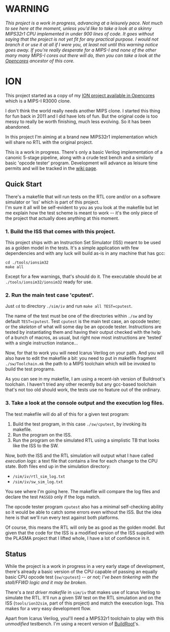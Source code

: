 WARNING
=======

_This project is a work in progress, advancing at a leisurely pace. Not much to see here at the moment, unless you'd like to take a look at a skinny MIPS32r1 CPU implemented in under 900 lines of code. It goes without saying that the project is not yet fit for any practical purpose. I would not branch it or use it at all if I were you, at least not until this warning notice goes away. 
If you're really desperate for a MIPS-I and none of the other many many MIPS-I cores out there will do, then you can take a look at the [Opencores](http://opencores.org/project,ion) ancestor of this core._


ION
===

This project started as a copy of my [ION project available in Opencores](http://opencores.org/project,ion) which is a MIPS-I R3000 clone.

I don't think the world really needs another MIPS clone. I started this thing for fun back in 2011 and I did have lots of fun. But the original code is too messy to really be worth finishing, much less evolving. So it has been abandoned.

In this project I'm aiming at a brand new MIPS32r1 implementation which will share no RTL with the original project.


This is a work in progress. There's only a basic Verilog implementation of a canonic 5-stage pipeline, along with a crude test bench and a similarly basic 'opcode tester' program. Development will advance as leisure time permits and will be tracked in the [wiki page](https://github.com/jaruiz/ION/wiki).


Quick Start
-----------

There's a makefile that will run tests on the RTL core and/or on a software simulator or 'iss' which is part of this project.  
I'm sure it all will be self-evident to you as you look at the makefile but let me explain how the test scheme is meant to work -- it's the only piece of the project that actually does anything at this moment.

### 1. Build the ISS that comes with this project.


This project ships with an Instruction Set Simulator (ISS) meant to be used as a golden model in the tests. It's a simple application with few dependencies and with any luck will build as-is in any machine that has gcc:

```
cd ./tools/ionsim32
make all
```

Except for a few warnings, that's should do it. The executable should be at `./tools/ionsim32/ionsim32` ready for use.

### 2. Run the main test case 'cputest'.

Just `cd` to directory `./sim/iv` and run `make all TEST=cputest`. 

The name of the test must be one of the directories within `./sw` and by default `TEST=cputest`.  Test `cputest` is the main test case, an opcode tester; or the _skeleton_ of what will some day be an opcode tester. Instructions are tested by instantiating them and having their output checked with the help of a bunch of macros, as usual, but right now most instructions are 'tested' with a single instruction instance...

Now, for that to work you will need Icarus Verilog on your path. And you will also have to edit the makefile a bit: you need to put in makefile fragment `./sw/Toolchain.mk` the path to a MIPS toolchain which will be invoked to build the test programs.

As you can see in my makefile, I am using a recent-ish version of Buildroot's toolchain. I haven't tried any other recently  but any gcc-based toolchain that's not too old should work, the tests use no feature out of the ordinary.

### 3. Take a look at the console output and the execution log files.

The test makefile will do all of this for a given test program:

1. Build the test program, in this case `./sw/cputest`, by invoking its makefile.
2. Run the program on the ISS.
3. Run the program on the simulated RTL using a simplistic TB that looks like the ISS to the SW.

Now, both the ISS and the RTL simulation will output what I have called _execution logs_: a text file that contains a line for each change to the CPU state. Both files end up in the simulation directory:

* `/sim/iv/rtl_sim_log.txt`
* `/sim/iv/sw_sim_log.txt`

You see where I'm going here. The makefile will compare the log files and declare the test `PASSED` only if the logs match.

The opcode tester program `cputest` also has a minimal self-checking ability so it would be able to catch some errors even without the ISS. But the idea here is that we'll run every test against both platforms.

Of course, this means the RTL will only be as good as the golden model. But given that the code for the ISS is a modified version of the ISS supplied with the PLASMA project that I lifted whole, I have a lot of confidence in it.


Status
------

While the project is a work in progress in a very early stage of development, there's already a basic version of the CPU capable of passing an equally basic CPU opcode test (`sw/cputest`) -- _or not; I've been tinkering with the stall/FFWD logic and it may be broken_.

There's a _test driver makefile_ in `sim/iv` that makes use of Icarus Verilog to simulate the RTL. It'll run a given SW test on the RTL simulation and on the ISS (`tools/ion32sim`, part of this project) and match the execution logs. This makes for a very easy development flow.

Apart from Icarus Verilog, youl'll need a MIPS32r1 toolchain to play with this _unmodified_ testbench. I'm using a recent version of [BuildRoot](https://buildroot.org/)'s.


